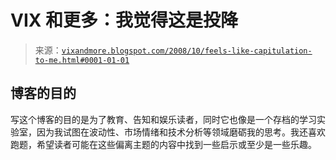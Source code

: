 <!--yml

分类：未分类

日期：2024-05-18 18:22:17

-->

# VIX 和更多：我觉得这是投降

> 来源：[`vixandmore.blogspot.com/2008/10/feels-like-capitulation-to-me.html#0001-01-01`](http://vixandmore.blogspot.com/2008/10/feels-like-capitulation-to-me.html#0001-01-01)

## 博客的目的

写这个博客的目的是为了教育、告知和娱乐读者，同时它也像是一个存档的学习实验室，因为我试图在波动性、市场情绪和技术分析等领域磨砺我的思考。我还喜欢跑题，希望读者可能在这些偏离主题的内容中找到一些启示或至少是一些乐趣。
